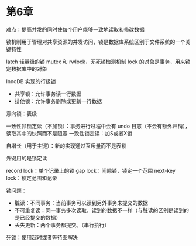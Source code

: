 # 第6章

难点：提高并发的同时使每个用户能够一致地读取和修改数据

锁机制用于管理对共享资源的并发访问，锁是数据库系统区别于文件系统的一个关键特性

latch 轻量级的锁 mutex 和 rwlock，无死锁检测机制
lock 的对象是事务，用来锁定数据库中的对象

InnoDB 实现的行级锁
- 共享锁：允许事务读一行数据
- 排他锁：允许事务删除或更新一行数据

意向锁：表级

一致性非锁定读（不加锁）：事务进行过程中会有 undo 日志（不会有额外开销），读取其中的快照而不是阻塞
一致性锁定读：加S或者X锁

自增长（用于主键）：新的实现通过互斥量而不是表锁

外键用的是锁定读

record lock：单个记录上的锁
gap lock：间隙锁，锁定一个范围
next-key lock：锁定范围和记录

锁问题：
- 脏读：不同事务：当前事务可以读到另外事务未提交的数据
- 不可重复读：同一事务多次读取，读到的数据不一样（与脏读的区别是读到的是已经提交的数据）
- 丢失更新：两个事务都提交。（串行执行）

死锁：使用超时或者等待图解决